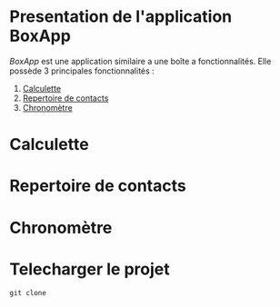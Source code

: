# Presentation de l'application **BoxApp**
*BoxApp* est une application similaire a une boîte a fonctionnalités. Elle possède 3 principales fonctionnalités :

1. [Calculette](#calculette)
2. [Repertoire de contacts](#repertoire-de-contacts)
3. [Chronomètre](#chronomètre)



# Calculette


# Repertoire de contacts



# Chronomètre


# Telecharger le projet
```git
git clone 
```
